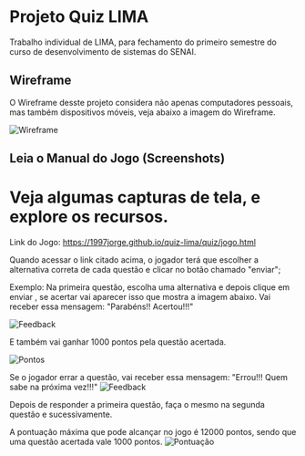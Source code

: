 # Projeto Quiz LIMA
Trabalho individual de LIMA, para fechamento do primeiro semestre do curso de desenvolvimento de sistemas do SENAI. 

## Wireframe
O Wireframe desste projeto considera não apenas computadores pessoais, mas também dispositivos móveis, veja abaixo a imagem do Wireframe.

![Wireframe](https://1997jorge.github.io/quiz-lima/Jorge%20-%20Wireframe.png)

## Leia o Manual do Jogo (Screenshots)

# Veja algumas capturas de tela, e explore os recursos.

Link do Jogo: https://1997jorge.github.io/quiz-lima/quiz/jogo.html 

Quando acessar o link citado acima, o jogador terá que escolher a alternativa correta de cada questão e clicar no botão chamado "enviar"; 

Exemplo: Na primeira questão, escolha uma alternativa e depois clique em enviar , se acertar vai aparecer isso que mostra a imagem abaixo.
Vai receber essa mensagem: "Parabéns!! Acertou!!!"

![Feedback](https://1997jorge.github.io/quiz-lima/exemplo.png)

E também vai ganhar 1000 pontos pela questão acertada.

![Pontos](https://1997jorge.github.io/quiz-lima/pontos.png)

Se o jogador errar a questão, vai receber essa mensagem: "Errou!!! Quem sabe na próxima vez!!!"
![Feedback](https://1997jorge.github.io/quiz-lima/exemplo2.png)

Depois de responder a primeira questão, faça o mesmo na segunda questão e sucessivamente.

A pontuação máxima que pode alcançar no jogo é 12000 pontos, sendo que uma questão acertada vale 1000 pontos.
![Pontuação](https://1997jorge.github.io/quiz-lima/pontuacao.png)
